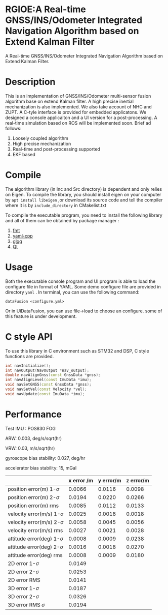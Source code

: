 # RGIOE:A Real-time GNSS/INS/Odometer Integrated Navigation Algorithm based on Extend Kalman Filter
A Real-time GNSS/INS/Odometer Integrated Navigation Algorithm based on Extend Kalman Filter. 

# Description
This is an implementation of GNSS/INS/Odometer multi-sensor fusion algorithm base on extend Kalman filter. A high precise inertial mechanization is also implemented. We also take account of NHC and ZUPT. A C-tyle interface is provided for embedded applicatons.  We designed a console applicaiton and a UI version for a post-processing.  A real-time simulation based on ROS will be implemented soon. Brief ad follows:

1. Loosely coupled algorithm
2. High precise mechanization
3. Real-time and post-processing supported
4. EKF based

# Compile
The algorithm library (in Inc and Src  directory) is dependent and only relies on Eigen. To compile the library, you should install eigen on your computer by `apt install libeigen` ,or download its source code and tell the compiler where it is by `include_directory` in CMakelist.txt

To compile the executable program, you need to install the following library and all of them can be obtained by package manager :

1. [fmt](https://github.com/fmtlib/fmt.git)
2. [yaml-cpp](https://github.com/jbeder/yaml-cpp.git)
3. [glog](https://github.com/google/glog.git)
4. [Qt](https://www.qt.io/)

# Usage
Both the executable console program and UI program is able to load the configure file in format of YAML. Some demo configure file are provided in directory `yaml` .  In terminal, you can use the following command:

```Plain Text
dataFusion <configure.yml>
```
Or in UiDataFusion, you can use file->load to choose an configure. some of this feature is under development.

# C style API
To use this library in C environment such as STM32 and DSP, C style functions are provided.

```cpp
int navInitialize();
int navOutput(NavOutput *nav_output);
double navAlignGnss(const GnssData *gnss);
int navAlignLevel(const ImuData *imu);
void navSetGNSS(const GnssData *gnss);
void navSetVel(const Velocity *vel);
void navUpdate(const ImuData *imu);
```
# Performance
Test IMU : POS830 FOG

ARW: 0.003, deg/s/sqrt(hr)   

VRW: 0.03, m/s/sqrt(hr)   

gyroscope bias stability: 0.027, deg/hr   

accelerator bias stability: 15, mGal   

| |x error /m|y error/m|z error/m|
| ----- | ----- | ----- | ----- |
|position error(m) 1-$\sigma$|0.0066|0.0116|0.0098|
|position error(m) 2-$\sigma$|0.0194|0.0220|0.0266|
|position error(m) rms|0.0085|0.0112|0.0133|
|velocity error(m/s) 1-$\sigma$|0.0025|0.0018|0.0018|
|velocity error(m/s) 2-$\sigma$|0.0058|0.0045|0.0056|
|velocity error(m/s) rms|0.0027|0.0021|0.0028|
|attitude error(deg) 1-$\sigma$|0.0008|0.0009|0.0238|
|attitude error(deg) 2-$\sigma$|0.0016|0.0018|0.0270|
|attitude error(deg) rms|0.0008|0.0009|0.0180|
|2D error 1-$\sigma$|0.0149| | |
|2D error 2-$\sigma$|0.0253| | |
|2D error RMS|0.0141| | |
|3D error 1-$\sigma$|0.0187| | |
|3D error 2-$\sigma$|0.0326| | |
|3D error RMS $\sigma$|0.0194| | |



# 
